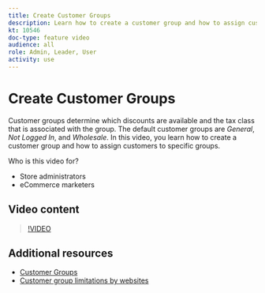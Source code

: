 ```yaml
---
title: Create Customer Groups
description: Learn how to create a customer group and how to assign customers to specific groups, which determine the discounts that are available and the associated tax class.
kt: 10546
doc-type: feature video
audience: all
role: Admin, Leader, User
activity: use
---
```

# Create Customer Groups

Customer groups determine which discounts are available and the tax class that is associated with the group. The default customer groups are _General_, _Not Logged In_, and _Wholesale_. In this video, you learn how to create a customer group and how to assign customers to specific groups.

Who is this video for?

- Store administrators
- eCommerce marketers

## Video content

>[!VIDEO](https://video.tv.adobe.com/v/343660?quality=12&learn=on)

## Additional resources

- [Customer Groups](https://docs.magento.com/user-guide/customers/customer-groups.html)
- [Customer group limitations by websites](https://developer.adobe.com/commerce/php/development/components/indexing/optimization/#customer-group-limitations-by-websites)